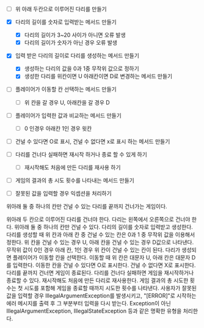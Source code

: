 * [ ] 위 아래 두칸으로 이루어진 다리를 만들기
* [x] 다리의 길이를 숫자로 입력받는 메서드 만들기
  * [x] 다리의 길이가 3~20 사이가 아니면 오류 발생
  * [x] 다리의 길이가 숫자가 아닌 경우 오류 발생
* [x] 입력 받은 다리의 길이로 다리를 생성하는 메서드 만들기
  * [x] 생성하는 다리의 값을 0과 1중 무작위 값으로 정하기
  * [x] 생성한 다리를 위칸이면 U 아래칸이면 D로 변경하는 메서드 만들기
* [ ] 플레이어가 이동할 칸 선택하는 메서드 만들기
  * [ ] 위 칸을 갈 경우 U, 아래칸을 갈 경우 D
* [ ] 플레이어가 입력한 값과 비교하는 메서드 만들기
  * [ ] 0 인경우 아래칸 1인 경우 윗칸
* [ ] 건널 수 있다면 O로 표시, 건널 수 없다면 x로 표시 하는 메서드 만들기
* [ ] 다리를 건너다 실패하면 재시작 하거나 종료 할 수 있게 하기
  * [ ] 재시작해도 처음에 만든 다리를 재사용 하기
* [ ] 게임의 결과의 총 시도 횟수를 나타내는 메서드 만들기
* [ ] 잘못된 값을 입력할 경우 익셉션을 처리하기





위아래 둘 중 하나의 칸만 건널 수 있는 다리를 끝까지 건너가는 게임이다.

위아래 두 칸으로 이루어진 다리를 건너야 한다.
다리는 왼쪽에서 오른쪽으로 건너야 한다.
위아래 둘 중 하나의 칸만 건널 수 있다.
다리의 길이를 숫자로 입력받고 생성한다.
다리를 생성할 때 위 칸과 아래 칸 중 건널 수 있는 칸은 0과 1 중 무작위 값을 이용해서 정한다.
위 칸을 건널 수 있는 경우 U, 아래 칸을 건널 수 있는 경우 D값으로 나타낸다.
무작위 값이 0인 경우 아래 칸, 1인 경우 위 칸이 건널 수 있는 칸이 된다.
다리가 생성되면 플레이어가 이동할 칸을 선택한다.
이동할 때 위 칸은 대문자 U, 아래 칸은 대문자 D를 입력한다.
이동한 칸을 건널 수 있다면 O로 표시한다. 건널 수 없다면 X로 표시한다.
다리를 끝까지 건너면 게임이 종료된다.
다리를 건너다 실패하면 게임을 재시작하거나 종료할 수 있다.
재시작해도 처음에 만든 다리로 재사용한다.
게임 결과의 총 시도한 횟수는 첫 시도를 포함해 게임을 종료할 때까지 시도한 횟수를 나타낸다.
사용자가 잘못된 값을 입력할 경우 IllegalArgumentException를 발생시키고, "[ERROR]"로 시작하는 에러 메시지를 출력 후 그 부분부터 입력을 다시 받는다.
Exception이 아닌 IllegalArgumentException, IllegalStateException 등과 같은 명확한 유형을 처리한다.